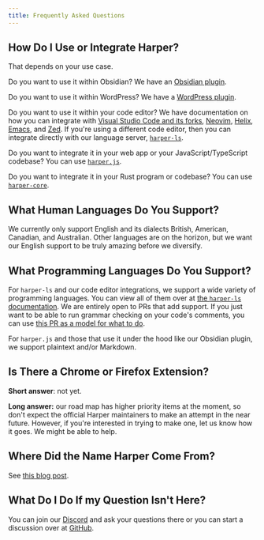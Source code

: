 ```yaml
---
title: Frequently Asked Questions
---
```


## How Do I Use or Integrate Harper?

That depends on your use case.

Do you want to use it within Obsidian? We have an [Obsidian plugin](/docs/integrations/obsidian).

Do you want to use it within WordPress? We have a [WordPress plugin](/docs/integrations/wordpress).

Do you want to use it within your code editor? We have documentation on how you can integrate with [Visual Studio Code and its forks](/docs/integrations/visual-studio-code), [Neovim](/docs/integrations/neovim), [Helix](/docs/integrations/helix), [Emacs](/docs/integrations/emacs), and [Zed](/docs/integrations/zed). If you're using a different code editor, then you can integrate directly with our language server, [`harper-ls`](/docs/integrations/language-server).

Do you want to integrate it in your web app or your JavaScript/TypeScript codebase? You can use [`harper.js`](./harperjs/introduction).

Do you want to integrate it in your Rust program or codebase? You can use [`harper-core`](https://crates.io/crates/harper-core).

## What Human Languages Do You Support?

We currently only support English and its dialects British, American, Canadian, and Australian. Other languages are on the horizon, but we want our English support to be truly amazing before we diversify.

## What Programming Languages Do You Support?

For `harper-ls` and our code editor integrations, we support a wide variety of programming languages. You can view all of them over at [the `harper-ls` documentation](/docs/integrations/language-server#Supported-Languages). We are entirely open to PRs that add support. If you just want to be able to run grammar checking on your code's comments, you can use [this PR as a model for what to do](https://github.com/Automattic/harper/pull/332).

For `harper.js` and those that use it under the hood like our Obsidian plugin, we support plaintext and/or Markdown.

## Is There a Chrome or Firefox Extension?

**Short answer**: not yet.

**Long answer:** our road map has higher priority items at the moment, so don't expect the official Harper maintainers to make an attempt in the near future. However, if you're interested in trying to make one, let us know how it goes. We might be able to help.

## Where Did the Name Harper Come From?

See [this blog post](https://elijahpotter.dev/articles/naming_harper).

## What Do I Do If my Question Isn't Here?

You can join our [Discord](https://discord.gg/JBqcAaKrzQ) and ask your questions there or you can start a discussion over at [GitHub](https://github.com/Automattic/harper/discussions).

